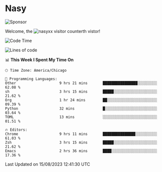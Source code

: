 # Nasy

<!--
<p align="center">
<img height="200" src="https://github-readme-stats.vercel.app/api?username=nasyxx&count_private=true&show_icons=true&theme=dracula&include_all_commits=true"/>
<img height="200" src="https://github-readme-stats.vercel.app/api/top-langs/?username=nasyxx&theme=dracula&hide=html,jupyter+notebook&count_private=true&show_icons=true"/>
</p>

  
----------------
-->

![Sponsor](https://img.shields.io/static/v1.svg?label=Sponsor&message=%E2%9D%A4&logo=GitHub&style=flat&color=pink)
 
Welcome, the ![nasyxx visitor counter](https://count.getloli.com/get/@nasyxx?theme=rule34)th vistor!
 
<!--START_SECTION:waka-->
![Code Time](http://img.shields.io/badge/Code%20Time-3%2C642%20hrs%2029%20mins-blue)

![Lines of code](https://img.shields.io/badge/From%20Hello%20World%20I%27ve%20Written-6.3%20million%20lines%20of%20code-blue)

📊 **This Week I Spent My Time On** 

```text
🕑︎ Time Zone: America/Chicago

💬 Programming Languages: 
Other                    9 hrs 21 mins       ████████████████░░░░░░░░░   62.08 % 
sh                       3 hrs 15 mins       █████░░░░░░░░░░░░░░░░░░░░   21.62 % 
Org                      1 hr 24 mins        ██░░░░░░░░░░░░░░░░░░░░░░░   09.39 % 
Python                   32 mins             █░░░░░░░░░░░░░░░░░░░░░░░░   03.64 % 
TOML                     13 mins             ░░░░░░░░░░░░░░░░░░░░░░░░░   01.51 % 

🔥 Editors: 
Chrome                   9 hrs 11 mins       ███████████████░░░░░░░░░░   61.03 % 
Zsh                      3 hrs 15 mins       █████░░░░░░░░░░░░░░░░░░░░   21.62 % 
Emacs                    2 hrs 36 mins       ████░░░░░░░░░░░░░░░░░░░░░   17.36 % 
```


 Last Updated on 15/08/2023 12:41:30 UTC
<!--END_SECTION:waka-->

<!-- ![visitors](https://visitor-badge.laobi.icu/badge?page_id=nasyxx.nasyxx) -->
